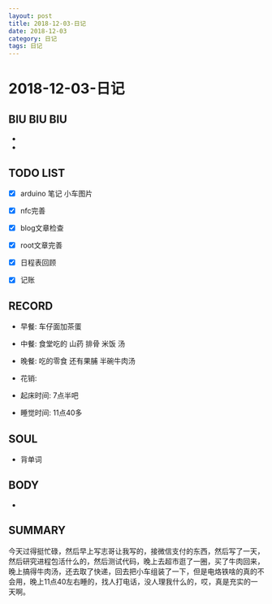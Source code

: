 ```yaml
---
layout: post
title: 2018-12-03-日记
date: 2018-12-03
category: 日记
tags: 日记
---
```

# 2018-12-03-日记
## BIU BIU BIU
- 
- 
 
## TODO LIST
- [x] arduino 笔记 小车图片
- [x] nfc完善
- [x] blog文章检查
- [x] root文章完善
- [x] 日程表回顾
- [x] 记账

 
## RECORD
- 早餐:  车仔面加茶蛋
- 中餐:  食堂吃的 山药 排骨 米饭 汤
- 晚餐:  吃的零食 还有果脯 半碗牛肉汤
 
- 花销:  
 
- 起床时间:  7点半吧
- 睡觉时间:  11点40多
 
## SOUL
- 背单词
 
## BODY
- 
 
## SUMMARY
 
 今天过得挺忙碌，然后早上写志哥让我写的，接微信支付的东西，然后写了一天，然后研究进程包活什么的，然后测试代码，晚上去超市逛了一圈，买了牛肉回来，晚上搞得牛肉汤，还去取了快递，回去把小车组装了一下，但是电烙铁啥的真的不会用，晚上11点40左右睡的，找人打电话，没人理我什么的，哎，真是充实的一天啊。  
